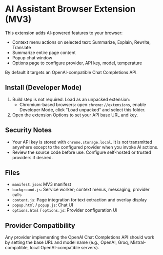 # AI Assistant Browser Extension (MV3)

This extension adds AI-powered features to your browser:

- Context menu actions on selected text: Summarize, Explain, Rewrite, Translate
- Summarize entire page content
- Popup chat window
- Options page to configure provider, API key, model, temperature

By default it targets an OpenAI-compatible Chat Completions API.

## Install (Developer Mode)

1. Build step is not required. Load as an unpacked extension:
   - Chromium-based browsers: open `chrome://extensions`, enable Developer Mode, click "Load unpacked" and select this folder.
2. Open the extension Options to set your API base URL and key.

## Security Notes

- Your API key is stored with `chrome.storage.local`. It is not transmitted anywhere except to the configured provider when you invoke AI actions.
- Review the source code before use. Configure self-hosted or trusted providers if desired.

## Files

- `manifest.json`: MV3 manifest
- `background.js`: Service worker; context menus, messaging, provider calls
- `content.js`: Page integration for text extraction and overlay display
- `popup.html` / `popup.js`: Chat UI
- `options.html` / `options.js`: Provider configuration UI

## Provider Compatibility

Any provider implementing the OpenAI Chat Completions API should work by setting the base URL and model name (e.g., OpenAI, Groq, Mistral-compatible, local OpenAI-compatible servers).